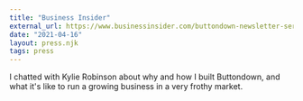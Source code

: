 ```yaml
---
title: "Business Insider"
external_url: https://www.businessinsider.com/buttondown-newsletter-service-substack-mailchimp-justin-duke-2021-4
date: "2021-04-16"
layout: press.njk
tags: press
---
```


I chatted with Kylie Robinson about why and how I built Buttondown, and what it's like to run a growing business in a very frothy market.
